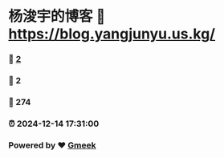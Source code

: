 # 杨浚宇的博客 :link: https://blog.yangjunyu.us.kg/ 
### :page_facing_up: [2](https://blog.yangjunyu.us.kg//tag.html) 
### :speech_balloon: 2 
### :hibiscus: 274 
### :alarm_clock: 2024-12-14 17:31:00 
### Powered by :heart: [Gmeek](https://github.com/Meekdai/Gmeek)
